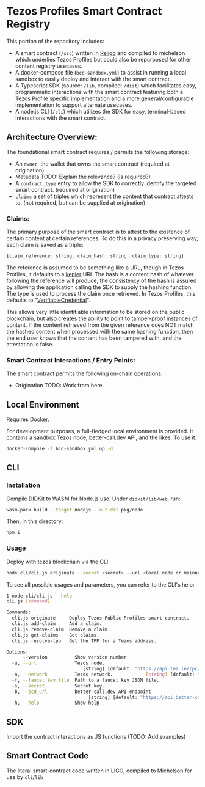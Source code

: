 # Tezos Profiles Smart Contract Registry

This portion of the repository includes:
* A smart contract (`/src`) written in [Religo]() and compiled to michelson which underlies Tezos Profiles but could also be repurposed for other content registry usecases.
* A docker-compose file (`bcd-sandbox.yml`) to assist in running a local sandbox to easily deploy and interact with the smart contract.
* A Typescript SDK (source: `/lib`, compiled: `/dist`) which facilitates easy, programmatic interactions with the smart contract featuring both a Tezos Profile specific implementation and a more general/configurable implementation to support alternate usecases.
* A node.js CLI (`/cli`) which utilizes the SDK for easy, terminal-based interactions with the smart contract.

## Architecture Overview:

The foundational smart contract requires / permits the following storage:
* An `owner`, the wallet that owns the smart contract (required at origination)
* Metadata TODO: Explain the relevance? (Is required?)
* A `contract_type` entry to allow the SDK to correctly identify the targeted smart contract. (required at origination)
* `claims` a set of triples which represent the content that contract attests to. (not required, but can be supplied at origination)

### Claims:

The primary purpose of the smart contract is to attest to the existence of certain content at certain references. To do this in a privacy preserving way, each claim is saved as a triple:
```javascript
[claim_reference: string, claim_hash: string, claim_type: string]
```

The reference is assumed to be something like a URL, though in Tezos Profiles, it defaults to a [kepler]() URI. The hash is a content hash of whatever following the reference will produce, the consistency of the hash is assured by allowing the application calling the SDK to supply the hashing function. The type is used to process the claim once retrieved. In Tezos Profiles, this defaults to "[VerifiableCredential]()".


This allows very little identifiable information to be stored on the public blockchain, but also creates the ability to point to tamper-proof instances of content. If the content retrieved from the given reference does NOT match the hashed content when processed with the same hashing function, then the end user knows that the content has been tampered with, and the attestation is false.

### Smart Contract Interactions / Entry Points:

The smart contract permits the following on-chain operations:

* Origination TODO: Work from here.


## Local Environment
Requires [Docker](https://www.docker.com/get-started).

For development purposes, a full-fledged local environment is provided. It
contains a sandbox Tezos node, better-call.dev API, and the likes. To use it:
```bash
docker-compose -f bcd-sandbox.yml up -d
```

## CLI

### Installation
Compile DIDKit to WASM for Node.js use. Under `didkit/lib/web`, run:
```bash
wasm-pack build --target nodejs --out-dir pkg/node
```

Then, in this directory:
```bash
npm i
```

### Usage
Deploy with tezos blockchain via the CLI
```bash
node cli/cli.js originate --secret <secret> --url <local node or mainnet url>
```

To see all possible usages and parameters, you can refer to the CLI's help:
```bash
$ node cli/cli.js --help
cli.js [command]

Commands:
  cli.js originate     Deploy Tezos Public Profiles smart contract.
  cli.js add-claim     Add a claim.
  cli.js remove-claim  Remove a claim.
  cli.js get-claims    Get claims.
  cli.js resolve-tpp   Get the TPP for a Tezos address.

Options:
      --version          Show version number                           [boolean]
  -u, --url              Tezos node.
                            [string] [default: "https://api.tez.ie/rpc/mainnet"]
  -n, --network          Tezos network.            [string] [default: "mainnet"]
  -f, --faucet_key_file  Path to a faucet key JSON file.                [string]
  -s, --secret           Secret key.                                    [string]
  -b, --bcd_url          better-call.dev API endpoint
                              [string] [default: "https://api.better-call.dev/"]
  -h, --help             Show help                                     [boolean]
```

## SDK
Import the contract interactions as JS functions
(TODO: Add examples)

## Smart Contract Code
The literal smart-contract code written in LIGO, compiled to Michelson for use
by `cli`/`lib`
